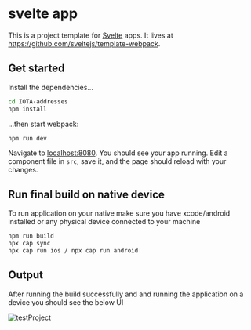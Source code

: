 # svelte app

This is a project template for [Svelte](https://svelte.dev) apps. It lives at https://github.com/sveltejs/template-webpack.


## Get started

Install the dependencies...

```bash
cd IOTA-addresses
npm install
```

...then start webpack:

```bash
npm run dev
```

Navigate to [localhost:8080](http://localhost:8080). You should see your app running. Edit a component file in `src`, save it, and the page should reload with your changes.

## Run final build on native device

To run application on your native make sure you have xcode/android installed or any physical device connected to your machine

```bash
npm run build
npx cap sync
npx cap run ios / npx cap run android
```
## Output

After running the build successfully and and running the application on a device you should see the below UI

![testProject](https://user-images.githubusercontent.com/50529081/138406288-16aad679-48b1-4376-a53f-1473f6424bb6.jpeg)
